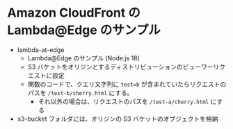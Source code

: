 # Amazon CloudFront の Lambda@Edge のサンプル

- lambda-at-edge
    - Lambda@Edge のサンプル (Node.js 18)
    - S3 バケットをオリジンとするディストリビューションのビューワーリクエストに設定
    - 関数のコードで、クエリ文字列に `test=b` が含まれていたらリクエストのパスを `/test-b/cherry.html` にする。
        -  それ以外の場合は、リクエストのパスを `/test-a/cherry.html` にする
- s3-bucket フォルダには、オリジンの S3 バケットのオブジェクトを格納
     
 

